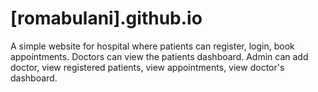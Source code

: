 # [romabulani].github.io
A simple website for hospital where patients can register, login, book appointments.
Doctors can view the patients dashboard. 
Admin can add doctor, view registered patients, view appointments, view doctor's dashboard.
